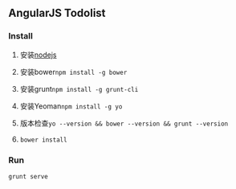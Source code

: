 AngularJS Todolist
---

### Install

1. 安装[nodejs](https://nodejs.org/en/)

2. 安装bower`npm install -g bower`

3. 安装grunt`npm install -g grunt-cli`

4. 安装Yeoman`npm install -g yo`

5. 版本检查`yo --version && bower --version && grunt --version`

6. `bower install`

### Run

```
grunt serve
```

